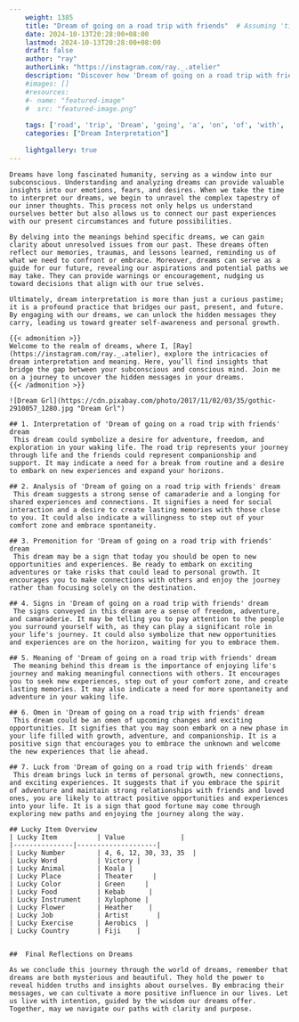 ```yaml
---
    weight: 1385
    title: "Dream of going on a road trip with friends"  # Assuming 'title' column exists
    date: 2024-10-13T20:28:00+08:00
    lastmod: 2024-10-13T20:28:00+08:00
    draft: false
    author: "ray"
    authorLink: "https://instagram.com/ray._.atelier"
    description: "Discover how 'Dream of going on a road trip with friends' can interpret your future and uncover its significant meanings in your life."
    #images: []
    #resources:
    #- name: "featured-image"
    #  src: "featured-image.png"
    
    tags: ['road', 'trip', 'Dream', 'going', 'a', 'on', 'of', 'with', 'friends']
    categories: ["Dream Interpretation"]
    
    lightgallery: true
---
```

    
    Dreams have long fascinated humanity, serving as a window into our subconscious. Understanding and analyzing dreams can provide valuable insights into our emotions, fears, and desires. When we take the time to interpret our dreams, we begin to unravel the complex tapestry of our inner thoughts. This process not only helps us understand ourselves better but also allows us to connect our past experiences with our present circumstances and future possibilities.
    
    By delving into the meanings behind specific dreams, we can gain clarity about unresolved issues from our past. These dreams often reflect our memories, traumas, and lessons learned, reminding us of what we need to confront or embrace. Moreover, dreams can serve as a guide for our future, revealing our aspirations and potential paths we may take. They can provide warnings or encouragement, nudging us toward decisions that align with our true selves.
    
    Ultimately, dream interpretation is more than just a curious pastime; it is a profound practice that bridges our past, present, and future. By engaging with our dreams, we can unlock the hidden messages they carry, leading us toward greater self-awareness and personal growth.
    
    {{< admonition >}}
    Welcome to the realm of dreams, where I, [Ray](https://instagram.com/ray._.atelier), explore the intricacies of dream interpretation and meaning. Here, you’ll find insights that bridge the gap between your subconscious and conscious mind. Join me on a journey to uncover the hidden messages in your dreams.
    {{< /admonition >}}
    
    ![Dream Grl](https://cdn.pixabay.com/photo/2017/11/02/03/35/gothic-2910057_1280.jpg "Dream Grl")
    
    ## 1. Interpretation of 'Dream of going on a road trip with friends' dream
     This dream could symbolize a desire for adventure, freedom, and exploration in your waking life. The road trip represents your journey through life and the friends could represent companionship and support. It may indicate a need for a break from routine and a desire to embark on new experiences and expand your horizons.
    
    ## 2. Analysis of 'Dream of going on a road trip with friends' dream
     This dream suggests a strong sense of camaraderie and a longing for shared experiences and connections. It signifies a need for social interaction and a desire to create lasting memories with those close to you. It could also indicate a willingness to step out of your comfort zone and embrace spontaneity.
    
    ## 3. Premonition for 'Dream of going on a road trip with friends' dream
     This dream may be a sign that today you should be open to new opportunities and experiences. Be ready to embark on exciting adventures or take risks that could lead to personal growth. It encourages you to make connections with others and enjoy the journey rather than focusing solely on the destination.
    
    ## 4. Signs in 'Dream of going on a road trip with friends' dream
     The signs conveyed in this dream are a sense of freedom, adventure, and camaraderie. It may be telling you to pay attention to the people you surround yourself with, as they can play a significant role in your life's journey. It could also symbolize that new opportunities and experiences are on the horizon, waiting for you to embrace them.
    
    ## 5. Meaning of 'Dream of going on a road trip with friends' dream
     The meaning behind this dream is the importance of enjoying life's journey and making meaningful connections with others. It encourages you to seek new experiences, step out of your comfort zone, and create lasting memories. It may also indicate a need for more spontaneity and adventure in your waking life.
    
    ## 6. Omen in 'Dream of going on a road trip with friends' dream
     This dream could be an omen of upcoming changes and exciting opportunities. It signifies that you may soon embark on a new phase in your life filled with growth, adventure, and companionship. It is a positive sign that encourages you to embrace the unknown and welcome the new experiences that lie ahead.
    
    ## 7. Luck from 'Dream of going on a road trip with friends' dream
     This dream brings luck in terms of personal growth, new connections, and exciting experiences. It suggests that if you embrace the spirit of adventure and maintain strong relationships with friends and loved ones, you are likely to attract positive opportunities and experiences into your life. It is a sign that good fortune may come through exploring new paths and enjoying the journey along the way.
    
    ## Lucky Item Overview
    | Lucky Item          | Value              |
    |---------------|--------------------|
    | Lucky Number        | 4, 6, 12, 30, 33, 35  |
    | Lucky Word          | Victory |
    | Lucky Animal        | Koala |
    | Lucky Place         | Theater     |
    | Lucky Color         | Green     |
    | Lucky Food          | Kebab      |
    | Lucky Instrument    | Xylophone |
    | Lucky Flower        | Heather    |
    | Lucky Job           | Artist       |
    | Lucky Exercise      | Aerobics  |
    | Lucky Country       | Fiji    |
    
    
    ##  Final Reflections on Dreams
    
    As we conclude this journey through the world of dreams, remember that dreams are both mysterious and beautiful. They hold the power to reveal hidden truths and insights about ourselves. By embracing their messages, we can cultivate a more positive influence in our lives. Let us live with intention, guided by the wisdom our dreams offer. Together, may we navigate our paths with clarity and purpose.
    